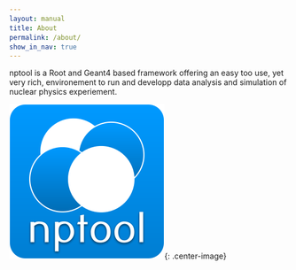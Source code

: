 ```yaml
---
layout: manual 
title: About
permalink: /about/
show_in_nav: true
---
```


nptool is a Root and Geant4 based framework offering an easy too use, yet very rich, environement to run and developp data analysis and simulation of nuclear physics experiement.

![NPTool logo](/images/nptoolLogo.png){: .center-image}
